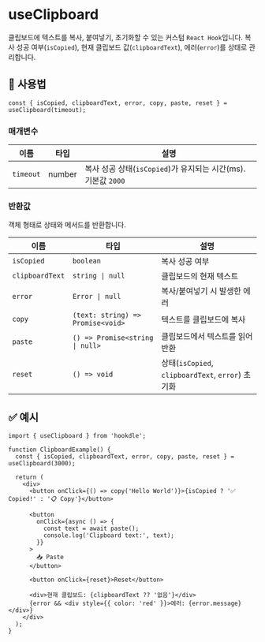# useClipboard

클립보드에 텍스트를 복사, 붙여넣기, 초기화할 수 있는 커스텀 `React Hook`입니다.
복사 성공 여부(`isCopied`), 현재 클립보드 값(`clipboardText`), 에러(`error`)를 상태로 관리합니다.

## 🔗 사용법

```tsx
const { isCopied, clipboardText, error, copy, paste, reset } = useClipboard(timeout);
```

### 매개변수

| 이름      | 타입   | 설명                                                          |
| --------- | ------ | ------------------------------------------------------------- |
| `timeout` | number | 복사 성공 상태(`isCopied`)가 유지되는 시간(ms). 기본값 `2000` |

### 반환값

객체 형태로 상태와 메서드를 반환합니다.

| 이름            | 타입                              | 설명                                              |
| --------------- | --------------------------------- | ------------------------------------------------- |
| `isCopied`      | `boolean`                         | 복사 성공 여부                                    |
| `clipboardText` | `string \| null`                  | 클립보드의 현재 텍스트                            |
| `error`         | `Error \| null`                   | 복사/붙여넣기 시 발생한 에러                      |
| `copy`          | `(text: string) => Promise<void>` | 텍스트를 클립보드에 복사                          |
| `paste`         | `() => Promise<string \| null>`   | 클립보드에서 텍스트를 읽어 반환                   |
| `reset`         | `() => void`                      | 상태(`isCopied`, `clipboardText`, `error`) 초기화 |

## ✅ 예시

```tsx
import { useClipboard } from 'hookdle';

function ClipboardExample() {
  const { isCopied, clipboardText, error, copy, paste, reset } = useClipboard(3000);

  return (
    <div>
      <button onClick={() => copy('Hello World')}>{isCopied ? '✅ Copied!' : '📋 Copy'}</button>

      <button
        onClick={async () => {
          const text = await paste();
          console.log('Clipboard text:', text);
        }}
      >
        📥 Paste
      </button>

      <button onClick={reset}>Reset</button>

      <div>현재 클립보드: {clipboardText ?? '없음'}</div>
      {error && <div style={{ color: 'red' }}>에러: {error.message}</div>}
    </div>
  );
}
```
